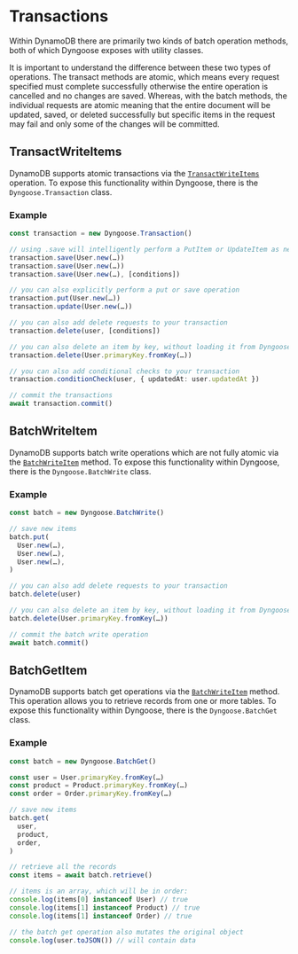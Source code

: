 # Transactions

Within DynamoDB there are primarily two kinds of batch operation methods, both of which Dyngoose exposes with utility classes.

It is important to understand the difference between these two types of operations. The transact methods are atomic, which means every request specified must complete successfully otherwise the entire operation is cancelled and no changes are saved. Whereas, with the batch methods, the individual requests are atomic meaning that the entire document will be updated, saved, or deleted successfully but specific items in the request may fail and only some of the changes will be committed.

## TransactWriteItems

DynamoDB supports atomic transactions via the [`TransactWriteItems`](https://docs.aws.amazon.com/amazondynamodb/latest/APIReference/API_TransactWriteItems.html) operation. To expose this functionality within Dyngoose, there is the `Dyngoose.Transaction` class.

### Example

```typescript
const transaction = new Dyngoose.Transaction()

// using .save will intelligently perform a PutItem or UpdateItem as necessary
transaction.save(User.new(…))
transaction.save(User.new(…))
transaction.save(User.new(…), [conditions])

// you can also explicitly perform a put or save operation
transaction.put(User.new(…))
transaction.update(User.new(…))

// you can also add delete requests to your transaction
transaction.delete(user, [conditions])

// you can also delete an item by key, without loading it from Dyngoose first
transaction.delete(User.primaryKey.fromKey(…))

// you can also add conditional checks to your transaction
transaction.conditionCheck(user, { updatedAt: user.updatedAt })

// commit the transactions
await transaction.commit()
```

## BatchWriteItem

DynamoDB supports batch write operations which are not fully atomic via the [`BatchWriteItem`](https://docs.aws.amazon.com/amazondynamodb/latest/APIReference/API_BatchWriteItem.html) method. To expose this functionality within Dyngoose, there is the `Dyngoose.BatchWrite` class.

### Example

```typescript
const batch = new Dyngoose.BatchWrite()

// save new items
batch.put(
  User.new(…),
  User.new(…),
  User.new(…),
)

// you can also add delete requests to your transaction
batch.delete(user)

// you can also delete an item by key, without loading it from Dyngoose first
batch.delete(User.primaryKey.fromKey(…))

// commit the batch write operation
await batch.commit()
```

## BatchGetItem

DynamoDB supports batch get operations via the [`BatchWriteItem`](https://docs.aws.amazon.com/amazondynamodb/latest/APIReference/API_BatchGetItem.html) method. This operation allows you to retrieve records from one or more tables. To expose this functionality within Dyngoose, there is the `Dyngoose.BatchGet` class.

### Example

```typescript
const batch = new Dyngoose.BatchGet()

const user = User.primaryKey.fromKey(…)
const product = Product.primaryKey.fromKey(…)
const order = Order.primaryKey.fromKey(…)

// save new items
batch.get(
  user,
  product,
  order,
)

// retrieve all the records
const items = await batch.retrieve()

// items is an array, which will be in order:
console.log(items[0] instanceof User) // true
console.log(items[1] instanceof Product) // true
console.log(items[1] instanceof Order) // true

// the batch get operation also mutates the original object
console.log(user.toJSON()) // will contain data
```
